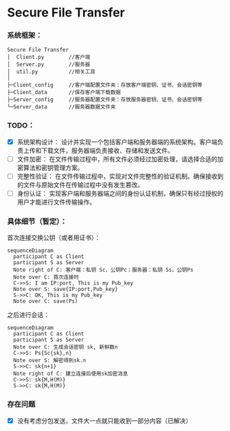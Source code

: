 # Secure File Transfer

### 系统框架：

```
Secure File Transfer
│  Client.py        //客户端
│  Server.py        //服务器
│  util.py          //相关工具
│
├─Client_config     //客户端配置文件夹：存放客户端密钥、证书、会话密钥等
├─Client_data       //保存客户端下载数据
├─Server_config     //服务器配置文件夹：存放服务器密钥、证书、会话密钥等
└─Server_data       //服务器数据文件夹
```

### TODO：

- [x] 系统架构设计： 设计并实现一个包括客户端和服务器端的系统架构。客户端负责上传和下载文件，服务器端负责接收、存储和发送文件。
- [ ] 文件加密： 在文件传输过程中，所有文件必须经过加密处理，请选择合适的加密算法和密钥管理方案。
- [ ] 完整性验证： 在文件传输过程中，实现对文件完整性的验证机制。确保接收到的文件与原始文件在传输过程中没有发生篡改。
- [ ] 身份认证： 实现客户端和服务器端之间的身份认证机制，确保只有经过授权的用户才能进行文件传输操作。

### 具体细节（暂定）：

首次连接交换公钥（或者用证书）：

```mermaid
sequenceDiagram
  participant C as Client
  participant S as Server
  Note right of C: 客户端：私钥 Sc，公钥Pc；服务器：私钥 Ss，公钥Ps
  Note over C: 首次连接时
  C->>S: I am IP:port, This is my Pub_key
  Note over S: save{IP:port,Pub_key}
  S->>C: OK, This is my Pub_key
  Note over C: save(Ps)
```

之后进行会话：

```mermaid
sequenceDiagram
  participant C as Client
  participant S as Server  
  Note over C: 生成会话密钥 sk, 新鲜数n
  C->>S: Ps{Sc{sk},n}
  Note over S: 解密得到sk.n
  S->>C: sk{n+1}
  Note right of C: 建立连接后使用sk加密消息
  C->>S: sk{M,H(M)}
  S->>C: sk{M,H(M)}
```



### 存在问题

- [x] 没有考虑分包发送，文件大一点就只能收到一部分内容（已解决）

